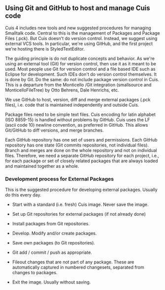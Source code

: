 ## Using Git and GitHub to host and manage Cuis code

Cuis 4 includes new tools and new suggested procedures for managing Smalltalk code. Central to this is the management of Packages and Package Files (.pck). But Cuis doesn't do version control. Instead, we suggest using external VCS tools.  In particular, we're using GitHub, and the first project we're hosting there is StyledTextEditor.

The guiding principle is do not duplicate concepts and behavior. As we're using an external tool (Git) for version control, then use it as it meant to be used. Most people use Git for version control and a file based IDE such as Eclipse for development. Such IDEs don't do version control themselves. It is done by Git. Do the same: do not include package version control in Cuis. This is a departure from the Monticello /Git integration (smallsource and MonticelloFileTree) by Otto Behrens, Dale Henrichs, etc.

We use GitHub to host, version, diff and merge external packages (.pck files), i.e. code that is maintained independently and outside Cuis.

Package files need to be simple text files. Cuis encoding for latin alphabet (ISO 8859-15) is handled without problems by GitHub. Cuis uses the LF (ascii code 10) newline convention, as preferred in GitHub. This allows Git/GitHub to diff versions, and merge branches.

Each GitHub repository has one set of users and permissions. Each GitHub repository has one state (Git commits repositories, not individual files). Branch and merges are done on the whole repository and not on individual files. Therefore, we need a separate GitHub repository for each project, i.e., for each package or set of closely related packages that are always loaded and maintained together as a whole.

### Development process for External Packages

This is the suggested procedure for developing external packages. Usually do this every day.

* Start with a standard (i.e. fresh) Cuis image. Never save the image.

* Set up Git repositories for external packages (if not already done)

* Install packages from Git repositories.

* Develop. Modify and/or create packages.

* Save own packages (to Git repositories).

* Git add / commit / push as appropriate.

* Fileout changes that are not part of any package. These are automatically captured in numbered changesets, separated from changes to packages.

* Exit the image. Usually without saving.
